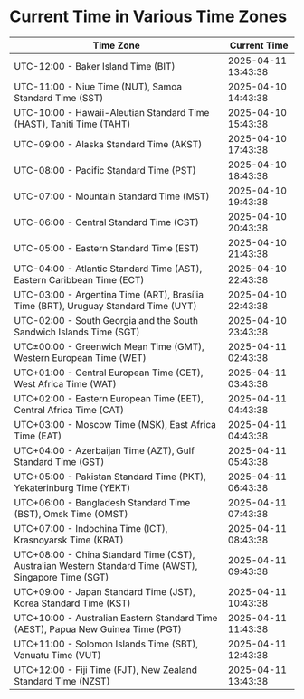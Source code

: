 # Current Time in Various Time Zones

| Time Zone | Current Time |
|-----------|--------------|
| UTC-12:00 - Baker Island Time (BIT) | 2025-04-11 13:43:38 |
| UTC-11:00 - Niue Time (NUT), Samoa Standard Time (SST) | 2025-04-10 14:43:38 |
| UTC-10:00 - Hawaii-Aleutian Standard Time (HAST), Tahiti Time (TAHT) | 2025-04-10 15:43:38 |
| UTC-09:00 - Alaska Standard Time (AKST) | 2025-04-10 17:43:38 |
| UTC-08:00 - Pacific Standard Time (PST) | 2025-04-10 18:43:38 |
| UTC-07:00 - Mountain Standard Time (MST) | 2025-04-10 19:43:38 |
| UTC-06:00 - Central Standard Time (CST) | 2025-04-10 20:43:38 |
| UTC-05:00 - Eastern Standard Time (EST) | 2025-04-10 21:43:38 |
| UTC-04:00 - Atlantic Standard Time (AST), Eastern Caribbean Time (ECT) | 2025-04-10 22:43:38 |
| UTC-03:00 - Argentina Time (ART), Brasília Time (BRT), Uruguay Standard Time (UYT) | 2025-04-10 22:43:38 |
| UTC-02:00 - South Georgia and the South Sandwich Islands Time (SGT) | 2025-04-10 23:43:38 |
| UTC±00:00 - Greenwich Mean Time (GMT), Western European Time (WET) | 2025-04-11 02:43:38 |
| UTC+01:00 - Central European Time (CET), West Africa Time (WAT) | 2025-04-11 03:43:38 |
| UTC+02:00 - Eastern European Time (EET), Central Africa Time (CAT) | 2025-04-11 04:43:38 |
| UTC+03:00 - Moscow Time (MSK), East Africa Time (EAT) | 2025-04-11 04:43:38 |
| UTC+04:00 - Azerbaijan Time (AZT), Gulf Standard Time (GST) | 2025-04-11 05:43:38 |
| UTC+05:00 - Pakistan Standard Time (PKT), Yekaterinburg Time (YEKT) | 2025-04-11 06:43:38 |
| UTC+06:00 - Bangladesh Standard Time (BST), Omsk Time (OMST) | 2025-04-11 07:43:38 |
| UTC+07:00 - Indochina Time (ICT), Krasnoyarsk Time (KRAT) | 2025-04-11 08:43:38 |
| UTC+08:00 - China Standard Time (CST), Australian Western Standard Time (AWST), Singapore Time (SGT) | 2025-04-11 09:43:38 |
| UTC+09:00 - Japan Standard Time (JST), Korea Standard Time (KST) | 2025-04-11 10:43:38 |
| UTC+10:00 - Australian Eastern Standard Time (AEST), Papua New Guinea Time (PGT) | 2025-04-11 11:43:38 |
| UTC+11:00 - Solomon Islands Time (SBT), Vanuatu Time (VUT) | 2025-04-11 12:43:38 |
| UTC+12:00 - Fiji Time (FJT), New Zealand Standard Time (NZST) | 2025-04-11 13:43:38 |
